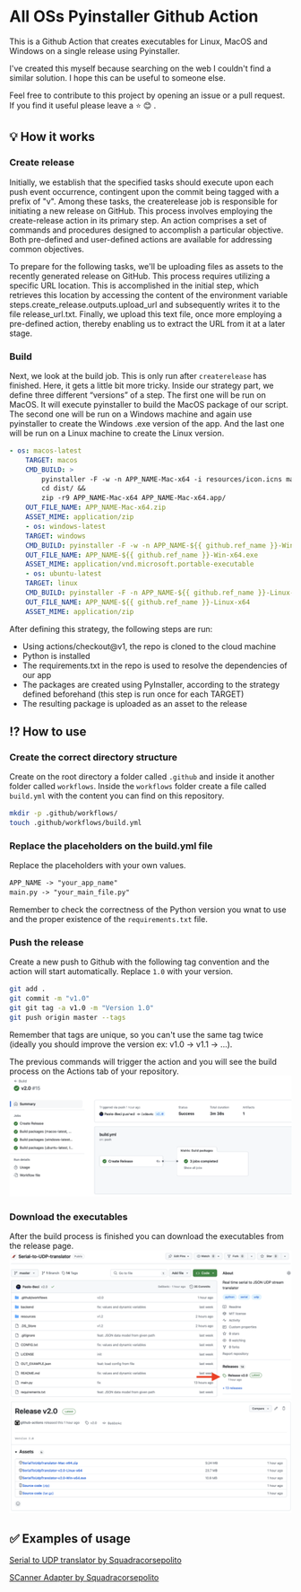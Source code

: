 # All OSs Pyinstaller Github Action
This is a Github Action that creates executables for Linux, MacOS and Windows on a single release using Pyinstaller.

I've created this myself because searching on the web I couldn't find a similar solution. I hope this can be useful to someone else.

Feel free to contribute to this project by opening an issue or a pull request. If you find it useful please leave a :star: :blush: .

## :bulb: How it works
### Create release
Initially, we establish that the specified tasks should execute upon each push event occurrence, contingent upon the commit being tagged with a prefix of "v". Among these tasks, the createrelease job is responsible for initiating a new release on GitHub. This process involves employing the create-release action in its primary step. An action comprises a set of commands and procedures designed to accomplish a particular objective. Both pre-defined and user-defined actions are available for addressing common objectives.

To prepare for the following tasks, we'll be uploading files as assets to the recently generated release on GitHub. This process requires utilizing a specific URL location. This is accomplished in the initial step, which retrieves this location by accessing the content of the environment variable steps.create_release.outputs.upload_url and subsequently writes it to the file release_url.txt. Finally, we upload this text file, once more employing a pre-defined action, thereby enabling us to extract the URL from it at a later stage.

### Build
Next, we look at the build job. This is only run after `createrelease` has finished. Here, it gets a little bit more tricky. Inside our strategy part, we define three different “versions” of a step. The first one will be run on MacOS. It will execute pyinstaller to build the MacOS package of our script. The second one will be run on a Windows machine and again use pyinstaller to create the Windows .exe version of the app. And the last one will be run on a Linux machine to create the Linux version.
```yml
- os: macos-latest
    TARGET: macos
    CMD_BUILD: >
        pyinstaller -F -w -n APP_NAME-Mac-x64 -i resources/icon.icns main.py &&
        cd dist/ &&
        zip -r9 APP_NAME-Mac-x64 APP_NAME-Mac-x64.app/                
    OUT_FILE_NAME: APP_NAME-Mac-x64.zip
    ASSET_MIME: application/zip
    - os: windows-latest
    TARGET: windows
    CMD_BUILD: pyinstaller -F -w -n APP_NAME-${{ github.ref_name }}-Win-x64 -i resources/icon.ico main.py
    OUT_FILE_NAME: APP_NAME-${{ github.ref_name }}-Win-x64.exe
    ASSET_MIME: application/vnd.microsoft.portable-executable
    - os: ubuntu-latest
    TARGET: linux
    CMD_BUILD: pyinstaller -F -n APP_NAME-${{ github.ref_name }}-Linux-x64 -i resources/icon.ico main.py
    OUT_FILE_NAME: APP_NAME-${{ github.ref_name }}-Linux-x64
    ASSET_MIME: application/zip 
```
After defining this strategy, the following steps are run:
- Using actions/checkout@v1, the repo is cloned to the cloud machine
- Python is installed
- The requirements.txt in the repo is used to resolve the dependencies of our app
- The packages are created using PyInstaller, according to the strategy defined beforehand (this step is run once for each TARGET)
- The resulting package is uploaded as an asset to the release

## :interrobang: How to use
### Create the correct directory structure
Create on the root directory a folder called `.github` and inside it another folder called `workflows`. Inside the `workflows` folder create a file called `build.yml` with the content you can find on this repository.
```bash
mkdir -p .github/workflows/
touch .github/workflows/build.yml
```

### Replace the placeholders on the build.yml file
Replace the placeholders with your own values.
```txt
APP_NAME -> "your_app_name"
main.py -> "your_main_file.py"
```
Remember to check the correctness of the Python version you wnat to use and the proper existence of the `requirements.txt` file.

### Push the release
Create a new push to Github with the following tag convention and the action will start automatically.
Replace `1.0` with your version.
```bash
git add .         
git commit -m "v1.0"  
git git tag -a v1.0 -m "Version 1.0"           
git push origin master --tags   
```      
Remember that tags are unique, so you can't use the same tag twice (ideally you should improve the version ex: v1.0 -> v1.1 -> ...).

The previous commands will trigger the action and you will see the build process on the Actions tab of your repository.
![build-porcess](/img/build-process.png)

### Download the executables
After the build process is finished you can download the executables from the release page.
![main page release](/img/main-page-release.png)
![release](/img/release.png)

## :white_check_mark: Examples of usage
[Serial to UDP translator by Squadracorsepolito](https://github.com/squadracorsepolito/Serial-to-UDP-translator)

[SCanner Adapter by Squadracorsepolito](https://github.com/squadracorsepolito/SCanner-adapter)